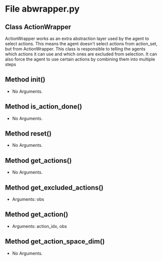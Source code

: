 # File abwrapper.py

## Class ActionWrapper

ActionWrapper works as an extra abstraction layer used by the agent to select actions.
This means the agent doesn't select actions from action_set, but from ActionWrapper.
This class is responsible to telling the agents which actions it can use and which ones
are excluded from selection. It can also force the agent to use certain actions by
combining them into multiple steps

## Method __init__()

- No Arguments.

## Method is_action_done()

- No Arguments.

## Method reset()

- No Arguments.

## Method get_actions()

- No Arguments.

## Method get_excluded_actions()

- Arguments: obs

## Method get_action()

- Arguments: action_idx, obs

## Method get_action_space_dim()

- No Arguments.
